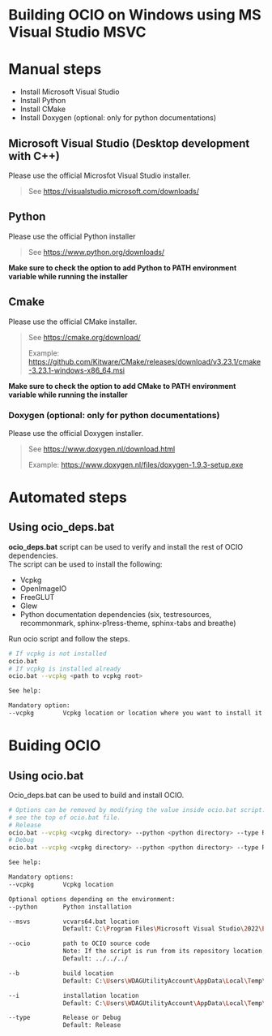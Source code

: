 # Building OCIO on Windows using MS Visual Studio MSVC

# Manual steps
- Install Microsoft Visual Studio
- Install Python
- Install CMake
- Install Doxygen (optional: only for python documentations)

## Microsoft Visual Studio (Desktop development with C++)
Please use the official Microsfot Visual Studio installer.
> See https://visualstudio.microsoft.com/downloads/

## Python
Please use the official Python installer
> See https://www.python.org/downloads/

**Make sure to check the option to add Python to PATH environment variable while running the installer**

## Cmake
Please use the official CMake installer.
> See https://cmake.org/download/
>
> Example: https://github.com/Kitware/CMake/releases/download/v3.23.1/cmake-3.23.1-windows-x86_64.msi

**Make sure to check the option to add CMake to PATH environment variable while running the installer**

### Doxygen (optional: only for python documentations)
Please use the official Doxygen installer.
> See https://www.doxygen.nl/download.html
> 
> Example: https://www.doxygen.nl/files/doxygen-1.9.3-setup.exe


# Automated steps

## Using ocio_deps.bat
**ocio_deps.bat** script can be used to verify and install the rest of OCIO dependencies.
<br/>
The script can be used to install the following:
- Vcpkg
- OpenImageIO
- FreeGLUT
- Glew
- Python documentation dependencies (six, testresources, recommonmark, sphinx-p1ress-theme,     sphinx-tabs and breathe)

Run ocio script and follow the steps.
```bash
# If vcpkg is not installed
ocio.bat
# If vcpkg is installed already
ocio.bat --vcpkg <path to vcpkg root>

See help:

Mandatory option:
--vcpkg        Vcpkg location or location where you want to install it
```

# Buiding OCIO
## Using ocio.bat
Ocio_deps.bat can be used to build and install OCIO.
```bash
# Options can be removed by modifying the value inside ocio.bat script.
# see the top of ocio.bat file.
# Release
ocio.bat --vcpkg <vcpkg directory> --python <python directory> --type Release
# Debug
ocio.bat --vcpkg <vcpkg directory> --python <python directory> --type Release

See help:

Mandatory options:
--vcpkg        Vcpkg location

Optional options depending on the environment:
--python       Python installation

--msvs         vcvars64.bat location
               Default: C:\Program Files\Microsoft Visual Studio\2022\Enterprise\VC\Auxiliary\Build

--ocio         path to OCIO source code
               Note: If the script is run from its repository location, this should not be specified.
               Default: ../../../

--b            build location
               Default: C:\Users\WDAGUtilityAccount\AppData\Local\Temp\OCIO\build

--i            installation location
               Default: C:\Users\WDAGUtilityAccount\AppData\Local\Temp\OCIO\install

--type         Release or Debug
               Default: Release
```